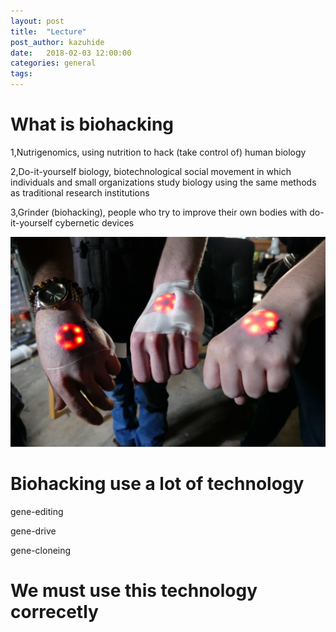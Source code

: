 ```yaml
---
layout: post
title:  "Lecture"
post_author: kazuhide
date:   2018-02-03 12:00:00
categories: general
tags: 
---
```





# What is biohacking

1,Nutrigenomics, using nutrition to hack (take control of) human biology

2,Do-it-yourself biology, biotechnological social movement in which individuals and small organizations study biology using the same methods as traditional research institutions

3,Grinder (biohacking), people who try to improve their own bodies with do-it-yourself cybernetic devices

![bio](../participants/kazuhide/body-mods.jpg)

# Biohacking use a lot of technology

gene-editing

gene-drive

gene-cloneing

# We must use this technology correcetly
